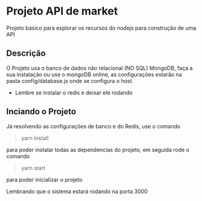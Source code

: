# Projeto API de market

Projeto básico para explorar os recursos do nodejs para construção de uma API

## Descrição
O Projeto usa o banco de dados não relacional (NO SQL) MongoDB, faça a sua instalação ou use o mongoDB online,
as configurações estarão na pasta config/database.js onde se configura o host.

- Lembre se instalar o redis e deixar ele rodando

## Inciando o Projeto

Já resolvendo as configurações de banco e do Redis, use o comando

> yarn install

para poder instalar todas as dependencias do projeto, em seguida rode o comando

> yarn start

para poder inicializar o projeto

Lembrando que o sistema estará rodando na porta 3000
